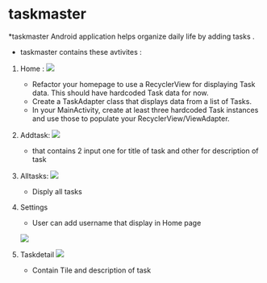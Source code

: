 # taskmaster
 
*taskmaster Android application helps organize daily life by adding tasks .

* taskmaster contains these avtivites :
1. Home :
![](./screenshots/Homapage.jpg)

   - Refactor your homepage to use a RecyclerView for displaying Task data. This should have hardcoded Task data for now.
   - Create a TaskAdapter class that displays data from a list of Tasks.
   - In your MainActivity, create at least three hardcoded Task instances and use those to populate your RecyclerView/ViewAdapter.
   
2. Addtask:
![](./screenshots/AddTask.jpg)

   - that contains 2 input one for title of task and other for description of task

3. Alltasks:
![](./screenshots/Alltasks.jpg)

   - Disply all tasks

4. Settings

   - User can add username that display in Home page

   ![](./screenshots/taskdetail.jpg)

5. Taskdetail
   ![](./screenshots/settings.jpg)
   - Contain Tile and description of task

